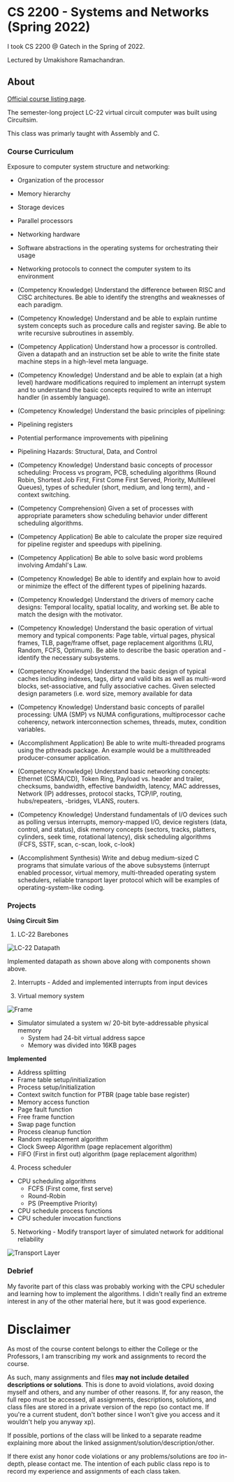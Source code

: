 # CS 2200 - Systems and Networks (Spring 2022)
I took CS 2200 @ Gatech in the Spring of 2022.

Lectured by Umakishore Ramachandran.

## About
[Official course listing page](https://oscar.gatech.edu/bprod/bwckctlg.p_disp_course_detail?cat_term_in=202008&subj_code_in=CS&crse_numb_in=2200).

The semester-long project LC-22 virtual circuit computer was built using Circuitsim.

This class was primarly taught with Assembly and C.

### Course Curriculum
Exposure to computer system structure and networking:
- Organization of the processor
- Memory hierarchy
- Storage devices
- Parallel processors
- Networking hardware
- Software abstractions in the operating systems for orchestrating their usage
- Networking protocols to connect the computer system to its environment

- (Competency Knowledge) Understand the difference between RISC and CISC architectures. Be able to identify the strengths and weaknesses of each paradigm.
- (Competency Knowledge) Understand and be able to explain runtime system concepts such as procedure calls and register saving. Be able to write recursive subroutines in assembly.
- (Competency Application) Understand how a processor is controlled. Given a datapath and an instruction set be able to write the finite state machine steps in a high-level meta language.
- (Competency Knowledge) Understand and be able to explain (at a high level) hardware modifications required to implement an interrupt system and to understand the basic concepts required to write an interrupt handler (in assembly language).
- (Competency Knowledge) Understand the basic principles of pipelining:
- Pipelining registers
- Potential performance improvements with pipelining
- Pipelining Hazards: Structural, Data, and Control
- (Competency Knowledge) Understand basic concepts of processor scheduling: Process vs program, PCB, scheduling algorithms (Round Robin, Shortest Job First, First Come First Served, Priority, Multilevel Queues), types of scheduler (short, medium, and long term), and -context switching.
- (Competency Comprehension)  Given a set of processes with appropriate parameters show scheduling behavior under different scheduling algorithms.
- (Competency Application) Be able to calculate the proper size required for pipeline register and speedups with pipelining.
- (Competency Application) Be able to solve basic word problems involving Amdahl's Law.
- (Competency Knowledge) Be able to identify and explain how to avoid or minimize the effect of the different types of pipelining hazards.
- (Competency Knowledge) Understand the drivers of memory cache designs: Temporal locality, spatial locality, and working set. Be able to match the design with the motivator.
- (Competency Knowledge) Understand the basic operation of virtual memory and typical components: Page table, virtual pages, physical frames, TLB, page/frame offset, page replacement algorithms (LRU, Random, FCFS, Optimum). Be able to describe the basic operation and -identify the necessary subsystems.
- (Competency Knowledge) Understand the basic design of typical caches including indexes, tags, dirty and valid bits as well as multi-word blocks, set-associative, and fully associative caches. Given selected design parameters (i.e. word size, memory available for data
- (Competency Knowledge) Understand basic concepts of parallel processing: UMA (SMP) vs NUMA configurations, multiprocessor cache coherency, network interconnection schemes, threads, mutex, condition variables.
- (Accomplishment Application) Be able to write multi-threaded programs using the pthreads package. An example would be a multithreaded producer-consumer application.
- (Competency Knowledge) Understand basic networking concepts: Ethernet (CSMA/CD), Token Ring, Payload vs. header and trailer, checksums, bandwidth, effective bandwidth, latency, MAC addresses, Network (IP) addresses, protocol stacks, TCP/IP, routing, hubs/repeaters, -bridges, VLANS, routers.
- (Competency Knowledge) Understand fundamentals of I/O devices such as polling versus interrupts, memory-mapped I/O, device registers (data, control, and status), disk memory concepts (sectors, tracks, platters, cylinders, seek time, rotational latency), disk scheduling algorithms (FCFS, SSTF, scan, c-scan, look, c-look)
- (Accomplishment Synthesis) Write and debug medium-sized C programs that simulate various of the above subsystems (interrupt enabled processor, virtual memory, multi-threaded operating system schedulers, reliable transport layer protocol which will be examples of operating-system-like coding.

### Projects

**Using Circuit Sim**

1. LC-22 Barebones

![LC-22 Datapath](https://github.com/d-lee-te/CS-2200/blob/92adf85fc2799c4a5dda1c2119a70e27e80f6079/LC-22%20Datapath.png)

Implemented datapath as shown above along with components shown above.

2. Interrupts - Added and implemented interrupts from input devices

3. Virtual memory system

![Frame](https://github.com/d-lee-te/CS-2200/blob/93e7df87fa0c6fe1289931e7262b902e734d3373/Frame.png)

- Simulator simulated a system w/ 20-bit byte-addressable physical memory
  - System had 24-bit virtual address sapce
  - Memory was divided into 16KB pages

**Implemented**
- Address splitting
- Frame table setup/initialization
- Process setup/initialization
- Context switch function for PTBR (page table base register)
- Memory access function
- Page fault function
- Free frame function
- Swap page function
- Process cleanup function
- Random replacement algorithm
- Clock Sweep Algorithm (page replacement algorithm)
- FIFO (First in first out) algorithm (page replacement algorithm)

4. Process scheduler
- CPU scheduling algorithms
  - FCFS (First come, first serve)
  - Round-Robin
  - PS (Preemptive Priority)
- CPU schedule process functions
- CPU scheduler invocation functions

5. Networking - Modify transport layer of simulated network for additional reliability

![Transport Layer](https://github.com/d-lee-te/CS-2200/blob/2357f63f98f49448b1bd673ab8acf03cfc58463f/RTP%20Protocol.png)

### Debrief
My favorite part of this class was probably working with the CPU scheduler and learning how to implement the algorithms. I didn't really find an extreme interest in any of the other material here, but it was good experience.

# Disclaimer
As most of the course content belongs to either the College or the Professors, I am transcribing my work and assignments to record the course.

As such, many assignments and files **may not include detailed descriptions or solutions**. This is done to avoid violations, avoid doxing myself and others, and any number of other reasons. If, for any reason, the full repo must be accessed, all assignments, descriptions, solutions, and class files are stored in a private version of the repo (so contact me. If you're a current student, don't bother since I won't give you access and it wouldn't help you anyway xp).

If possible, portions of the class will be linked to a separate readme explaining more about the linked assignment/solution/description/other.

If there exist any honor code violations or any problems/solutions are *too* in-depth, please contact me. The intention of each public class repo is to record my experience and assignments of each class taken.
